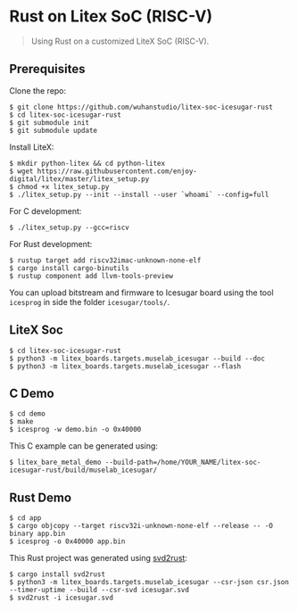 # Rust on Litex SoC (RISC-V)

> Using Rust on a customized LiteX SoC (RISC-V).

## Prerequisites

Clone the repo:
```
$ git clone https://github.com/wuhanstudio/litex-soc-icesugar-rust
$ cd litex-soc-icesugar-rust
$ git submodule init
$ git submodule update
```

Install LiteX:

```
$ mkdir python-litex && cd python-litex
$ wget https://raw.githubusercontent.com/enjoy-digital/litex/master/litex_setup.py
$ chmod +x litex_setup.py
$ ./litex_setup.py --init --install --user `whoami` --config=full
```

For C development:

```
$ ./litex_setup.py --gcc=riscv
```

For Rust development:

```
$ rustup target add riscv32imac-unknown-none-elf
$ cargo install cargo-binutils
$ rustup component add llvm-tools-preview
```

You can upload bitstream and firmware to Icesugar board using the tool `icesprog` in side the folder `icesugar/tools/`.

## LiteX Soc

```
$ cd litex-soc-icesugar-rust
$ python3 -m litex_boards.targets.muselab_icesugar --build --doc
$ python3 -m litex_boards.targets.muselab_icesugar --flash
```

## C Demo

```
$ cd demo
$ make
$ icesprog -w demo.bin -o 0x40000
```

This C example can be generated using:

```
$ litex_bare_metal_demo --build-path=/home/YOUR_NAME/litex-soc-icesugar-rust/build/muselab_icesugar/
```

## Rust Demo

```
$ cd app
$ cargo objcopy --target riscv32i-unknown-none-elf --release -- -O binary app.bin
$ icesprog -o 0x40000 app.bin
```

This Rust project was generated using [svd2rust](https://github.com/rust-embedded/svd2rust):

```
$ cargo install svd2rust
$ python3 -m litex_boards.targets.muselab_icesugar --csr-json csr.json --timer-uptime --build --csr-svd icesugar.svd
$ svd2rust -i icesugar.svd
```
